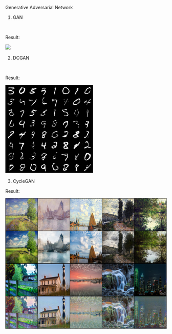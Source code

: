Generative Adversarial Network

1. GAN

<br />

Result:

<img src="https://github.com/arpit2412/Generative-Adversarial-Network-/blob/master/GAN/MNIST_GAN/MNIST%20Easy/sample_epoch_200.png">

<br />

2. DCGAN

<br />

Result:

<img src = "https://github.com/arpit2412/Generative-Adversarial-Network-/blob/master/DCGAN/MNIST/Results/200_Epochs.png">


3. CycleGAN

Result:

<img src = "https://github.com/arpit2412/Generative-Adversarial-Network-/blob/master/CycleGAN/Epoch_200.png">
